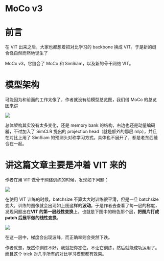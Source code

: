 # MoCo v3

# 前言

在 VIT 出来之后，大家也都想着把对比学习的 backbone 换成 VIT。于是新的缝合怪自然而然地诞生了

MoCo v3，它缝合了 MoCo 和 SimSiam，以及新的骨干网络 VIT。

# 模型架构

可能因为和前面的工作太像了，作者就没有给模型总览图，我们借 MoCo 的总览图来讲

![](https://hdu-cs-wiki.oss-cn-hangzhou.aliyuncs.com/boxcnhxg4HZw2NExIbYZxQGISze.png)

总体架构其实没有太多变化，还是 memory bank 的结构，右边也还是动量编码器，不过加入了 SimCLR 提出的 projection head（就是额外的那层 mlp），并且在对比上用了 SimSiam 的预测头对称学习方式。具体也不展开了，都是老东西缝合在一起。

# 讲这篇文章主要是冲着 VIT 来的

作者在用 VIT 做骨干网络训练的时候，发现如下问题：

![](https://hdu-cs-wiki.oss-cn-hangzhou.aliyuncs.com/boxcnMMhbVk6wc81H8BSoack7Mg.png)

在使用 VIT 训练的时候，batchsize 不算太大时训练很平滑，但是一旦 batchsize 变大，训练的图像就会出现如上图这样的<strong>波动</strong>。于是作者去查看了每一层的梯度，发现问题出在<strong>VIT 的第一层线性变换</strong>上。也就是下图中的粉色那个层，<strong>把图片打成 patch 后展平做的线性变换</strong>。

![](https://hdu-cs-wiki.oss-cn-hangzhou.aliyuncs.com/boxcniBkiypcv6IQbxr9D6JukOb.png)

在这一层中，梯度会出现波峰，而正确率则会突然下跌。

作者就想，既然你训练不好，我就把你冻住，不让它训练，然后就能成功运用了。而且这个 trick 对几乎所有的对比学习模型都有效果。
